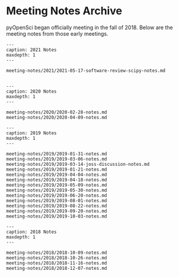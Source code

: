 # Meeting Notes Archive
 
pyOpenSci began officially meeting in the fall of 2018. Below
are the meeting notes from those early meetings. 


```{toctree}
---
caption: 2021 Notes
maxdepth: 1
---

meeting-notes/2021/2021-05-17-software-review-scipy-notes.md


```

```{toctree}
---
caption: 2020 Notes
maxdepth: 1
---

meeting-notes/2020/2020-02-28-notes.md
meeting-notes/2020/2020-04-09-notes.md

```

```{toctree}
---
caption: 2019 Notes
maxdepth: 1
---

meeting-notes/2019/2019-01-31-notes.md
meeting-notes/2019/2019-03-06-notes.md
meeting-notes/2019/2019-03-14-joss-discussion-notes.md
meeting-notes/2019/2019-01-21-notes.md
meeting-notes/2019/2019-04-04-notes.md
meeting-notes/2019/2019-04-18-notes.md
meeting-notes/2019/2019-05-09-notes.md
meeting-notes/2019/2019-05-30-notes.md
meeting-notes/2019/2019-06-20-notes.md
meeting-notes/2019/2019-08-01-notes.md
meeting-notes/2019/2019-08-22-notes.md
meeting-notes/2019/2019-09-20-notes.md
meeting-notes/2019/2019-10-03-notes.md

```    

```{toctree}
---
caption: 2018 Notes
maxdepth: 1
---

meeting-notes/2018/2018-10-09-notes.md
meeting-notes/2018/2018-10-26-notes.md
meeting-notes/2018/2018-11-16-notes.md
meeting-notes/2018/2018-12-07-notes.md

```